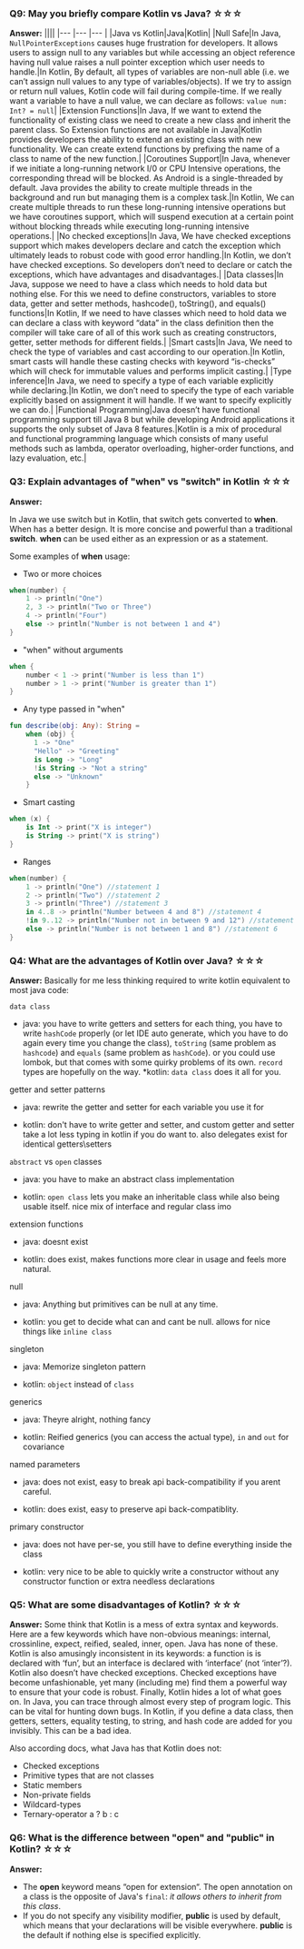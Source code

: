 ### Q9: May you briefly compare Kotlin vs Java? ☆☆☆

**Answer:**
||||
|--- |--- |--- |
|Java vs Kotlin|Java|Kotlin|
|Null Safe|In Java, `NullPointerExceptions` causes huge frustration for developers. It allows users to assign null to any variables but while accessing an object reference having null value raises a null pointer exception which user needs to handle.|In Kotlin, By default, all types of variables are non-null able (i.e. we can’t assign null values to any type of variables/objects). If we try to assign or return null values, Kotlin code will fail during compile-time. If we really want a variable to have a null value, we can declare as follows: `value num: Int? = null`|
|Extension Functions|In Java, If we want to extend the functionality of existing class we need to create a new class and inherit the parent class. So Extension functions are not available in Java|Kotlin provides developers the ability to extend an existing class with new functionality. We can create extend functions by prefixing the name of a class to name of the new function.|
|Coroutines Support|In Java, whenever if we initiate a long-running network I/0 or CPU Intensive operations, the corresponding thread will be blocked. As Android is a single-threaded by default. Java provides the ability to create multiple threads in the background and run but managing them is a complex task.|In Kotlin, We can create multiple threads to run these long-running intensive operations but we have coroutines support, which will suspend execution at a certain point without blocking threads while executing long-running intensive operations.|
|No checked exceptions|In Java, We have checked exceptions support which makes developers declare and catch the exception which ultimately leads to robust code with good error handling.|In Kotlin, we don’t have checked exceptions. So developers don’t need to declare or catch the exceptions, which have advantages and disadvantages.|
|Data classes|In Java, suppose we need to have a class which needs to hold data but nothing else. For this we need to define constructors, variables to store data, getter and setter methods, hashcode(), toString(), and equals() functions|In Kotlin, If we need to have classes which need to hold data we can declare a class with keyword “data” in the class definition then the compiler will take care of all of this work such as creating constructors, getter, setter methods for different fields.|
|Smart casts|In Java, We need to check the type of variables and cast according to our operation.|In Kotlin, smart casts will handle these casting checks with keyword “is-checks” which will check for immutable values and performs implicit casting.|
|Type inference|In Java, we need to specify a type of each variable explicitly while declaring.|In Kotlin, we don’t need to specify the type of each variable explicitly based on assignment it will handle. If we want to specify explicitly we can do.|
|Functional Programming|Java doesn’t have functional programming support till Java 8 but while developing Android applications it supports the only subset of Java 8 features.|Kotlin is a mix of procedural and functional programming language which consists of many useful methods such as lambda, operator overloading, higher-order functions, and lazy evaluation, etc.|


### Q3: Explain advantages of "when" vs "switch" in Kotlin ☆☆☆

**Answer:**


In Java we use switch but in Kotlin, that switch gets converted to **when**. When has a better design. It is more concise and powerful than a traditional **switch**. **when** can be used either as an expression or as a statement.

Some examples of **when** usage:
* Two or more choices
```kotlin
when(number) {
    1 -> println("One")
    2, 3 -> println("Two or Three")
    4 -> println("Four")
    else -> println("Number is not between 1 and 4")
}
```
* "when" without arguments
```kotlin
when {
    number < 1 -> print("Number is less than 1")
    number > 1 -> print("Number is greater than 1")
}
```
* Any type passed in "when"
```kotlin
fun describe(obj: Any): String =
    when (obj) {
      1 -> "One"
      "Hello" -> "Greeting"
      is Long -> "Long"
      !is String -> "Not a string"
      else -> "Unknown"
    }
```
* Smart casting
```kotlin
when (x) {
    is Int -> print("X is integer")
    is String -> print("X is string")
}
```
* Ranges
```kotlin
when(number) {
    1 -> println("One") //statement 1
    2 -> println("Two") //statement 2
    3 -> println("Three") //statement 3
    in 4..8 -> println("Number between 4 and 8") //statement 4
    !in 9..12 -> println("Number not in between 9 and 12") //statement 5
    else -> println("Number is not between 1 and 8") //statement 6
}
```
### Q4: What are the advantages of Kotlin over Java? ☆☆☆

**Answer:**
Basically for me less thinking required to write kotlin equivalent to most java code:

`data class`

*   java: you have to write getters and setters for each thing, you have to write `hashCode` properly (or let IDE auto generate, which you have to do again every time you change the class), `toString` (same problem as `hashcode`) and `equals` (same problem as `hashCode`). or you could use lombok, but that comes with some quirky problems of its own. `record` types are hopefully on the way. \*kotlin: `data class` does it all for you.
    

getter and setter patterns

*   java: rewrite the getter and setter for each variable you use it for
    
*   kotlin: don't have to write getter and setter, and custom getter and setter take a lot less typing in kotlin if you do want to. also delegates exist for identical getters\\setters
    

`abstract` vs `open` classes

*   java: you have to make an abstract class implementation
    
*   kotlin: `open class` lets you make an inheritable class while also being usable itself. nice mix of interface and regular class imo
    

extension functions

*   java: doesnt exist
    
*   kotlin: does exist, makes functions more clear in usage and feels more natural.
    

null

*   java: Anything but primitives can be null at any time.
    
*   kotlin: you get to decide what can and cant be null. allows for nice things like `inline class`
    

singleton

*   java: Memorize singleton pattern
    
*   kotlin: `object` instead of `class`
    

generics

*   java: Theyre alright, nothing fancy
    
*   kotlin: Reified generics (you can access the actual type), `in` and `out` for covariance
    

named parameters

*   java: does not exist, easy to break api back-compatibility if you arent careful.
    
*   kotlin: does exist, easy to preserve api back-compatiblity.
    

primary constructor

*   java: does not have per-se, you still have to define everything inside the class
    
*   kotlin: very nice to be able to quickly write a constructor without any constructor function or extra needless declarations

### Q5: What are some disadvantages of Kotlin? ☆☆☆

**Answer:**
Some think that Kotlin is a mess of extra syntax and keywords. Here are a few keywords which have non-obvious meanings: internal, crossinline, expect, reified, sealed, inner, open. Java has none of these. Kotlin is also amusingly inconsistent in its keywords: a function is is declared with ‘fun’, but an interface is declared with ‘interface’ (not ‘inter’?). Kotlin also doesn’t have checked exceptions. Checked exceptions have become unfashionable, yet many (including me) find them a powerful way to ensure that your code is robust. Finally, Kotlin hides a lot of what goes on. In Java, you can trace through almost every step of program logic. This can be vital for hunting down bugs. In Kotlin, if you define a data class, then getters, setters, equality testing, to string, and hash code are added for you invisibly. This can be a bad idea.

Also according docs, what Java has that Kotlin does not:
* Checked exceptions
* Primitive types that are not classes
* Static members
* Non-private fields
* Wildcard-types
* Ternary-operator a ? b : c


### Q6: What is the difference between "open" and "public" in Kotlin? ☆☆☆

**Answer:**
* The **open** keyword means “open for extension“. The open annotation on a class is the opposite of Java's `final`: _it allows others to inherit from this class_.
* If you do not specify any visibility modifier, **public** is used by default, which means that your declarations will be visible everywhere. **public** is the default if nothing else is specified explicitly.


